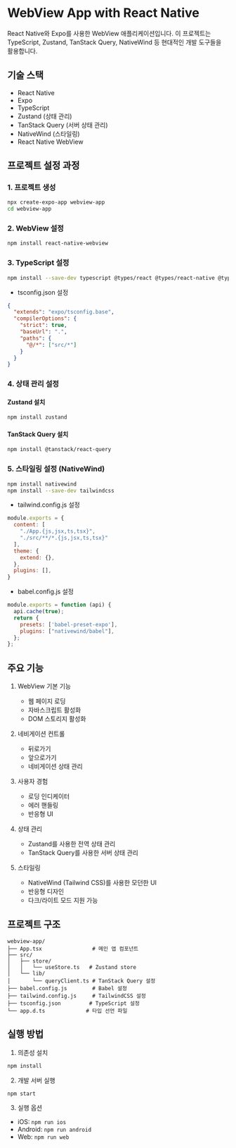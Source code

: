 # WebView App with React Native

React Native와 Expo를 사용한 WebView 애플리케이션입니다. 이 프로젝트는 TypeScript, Zustand, TanStack Query, NativeWind 등 현대적인 개발 도구들을 활용합니다.

## 기술 스택

- React Native
- Expo
- TypeScript
- Zustand (상태 관리)
- TanStack Query (서버 상태 관리)
- NativeWind (스타일링)
- React Native WebView

## 프로젝트 설정 과정

### 1. 프로젝트 생성
```bash
npx create-expo-app webview-app
cd webview-app
```

### 2. WebView 설정
```bash
npm install react-native-webview
```

### 3. TypeScript 설정
```bash
npm install --save-dev typescript @types/react @types/react-native @typescript-eslint/eslint-plugin @typescript-eslint/parser
```

- tsconfig.json 설정
```json
{
  "extends": "expo/tsconfig.base",
  "compilerOptions": {
    "strict": true,
    "baseUrl": ".",
    "paths": {
      "@/*": ["src/*"]
    }
  }
}
```

### 4. 상태 관리 설정

#### Zustand 설치
```bash
npm install zustand
```

#### TanStack Query 설치
```bash
npm install @tanstack/react-query
```

### 5. 스타일링 설정 (NativeWind)
```bash
npm install nativewind
npm install --save-dev tailwindcss
```

- tailwind.config.js 설정
```javascript
module.exports = {
  content: [
    "./App.{js,jsx,ts,tsx}",
    "./src/**/*.{js,jsx,ts,tsx}"
  ],
  theme: {
    extend: {},
  },
  plugins: [],
}
```

- babel.config.js 설정
```javascript
module.exports = function (api) {
  api.cache(true);
  return {
    presets: ['babel-preset-expo'],
    plugins: ["nativewind/babel"],
  };
};
```

## 주요 기능

1. WebView 기본 기능
   - 웹 페이지 로딩
   - 자바스크립트 활성화
   - DOM 스토리지 활성화

2. 네비게이션 컨트롤
   - 뒤로가기
   - 앞으로가기
   - 네비게이션 상태 관리

3. 사용자 경험
   - 로딩 인디케이터
   - 에러 핸들링
   - 반응형 UI

4. 상태 관리
   - Zustand를 사용한 전역 상태 관리
   - TanStack Query를 사용한 서버 상태 관리

5. 스타일링
   - NativeWind (Tailwind CSS)를 사용한 모던한 UI
   - 반응형 디자인
   - 다크/라이트 모드 지원 가능

## 프로젝트 구조

```
webview-app/
├── App.tsx                # 메인 앱 컴포넌트
├── src/
│   ├── store/
│   │   └── useStore.ts   # Zustand store
│   └── lib/
│       └── queryClient.ts # TanStack Query 설정
├── babel.config.js        # Babel 설정
├── tailwind.config.js     # TailwindCSS 설정
├── tsconfig.json         # TypeScript 설정
└── app.d.ts             # 타입 선언 파일
```

## 실행 방법

1. 의존성 설치
```bash
npm install
```

2. 개발 서버 실행
```bash
npm start
```

3. 실행 옵션
- iOS: `npm run ios`
- Android: `npm run android`
- Web: `npm run web`
